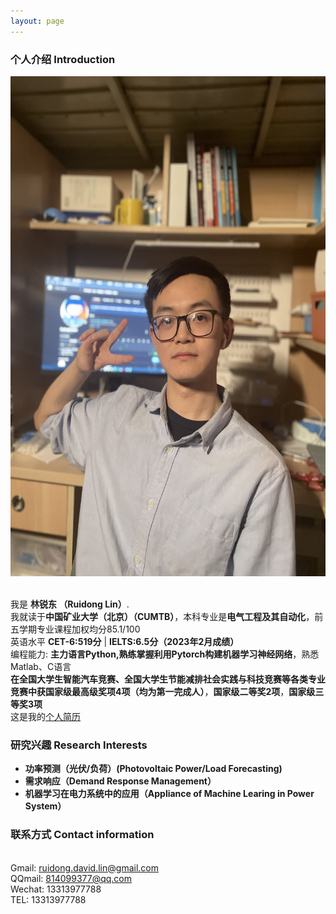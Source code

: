 ```yaml
---
layout: page
---
```


### 个人介绍 Introduction


  <!-- <img src="blogs/web.assets/LinRuidong.jpg" class="floatpic" width="450" height="600" alt="来个生活比个耶"> -->
  <img src="/blogs/web.assets/LinRuidong.jpg" style="width: 600px; height: 800px;" alt="图片描述">

<br>我是 **林锐东 （Ruidong Lin）**.
<br>我就读于**中国矿业大学（北京）（CUMTB）**，本科专业是**电气工程及其自动化**，前五学期专业课程加权均分85.1/100
<br>英语水平 **CET-6:519分** | **IELTS:6.5分（2023年2月成绩）** 
<br>编程能力: **主力语言Python,熟练掌握利用Pytorch构建机器学习神经网络**，熟悉Matlab、C语言
<br>**在全国大学生智能汽车竞赛、全国大学生节能减排社会实践与科技竞赛等各类专业竞赛中获国家级最高级奖项4项（均为第一完成人）**，**国家级二等奖2项**，**国家级三等奖3项**
<br>这是我的[个人简历]()

### 研究兴趣 Research Interests 
- **功率预测（光伏/负荷）(Photovoltaic Power/Load Forecasting)**
- **需求响应（Demand Response Management）**
- **机器学习在电力系统中的应用（Appliance of Machine Learing in Power System）**

### 联系方式 Contact information

<br>Gmail: ruidong.david.lin@gmail.com
<br>QQmail: 814099377@qq.com
<br>Wechat: 13313977788
<br>TEL: 13313977788

